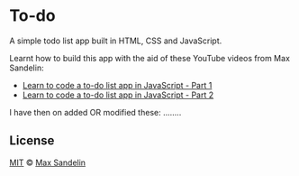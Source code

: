 # To-do
A simple todo list app built in HTML, CSS and JavaScript.

Learnt how to build this app with the aid of these YouTube videos from Max Sandelin:
- [Learn to code a to-do list app in JavaScript - Part 1](https://www.youtube.com/watch?v=2wCpkOk2uCg)
- [Learn to code a to-do list app in JavaScript - Part 2](https://www.youtube.com/watch?v=bGLZ2pwCaiI)

I have then on added OR modified these: ........


## License
[MIT](LICENSE.md) © [Max Sandelin](https://instagram.com/themaxsandelin)
